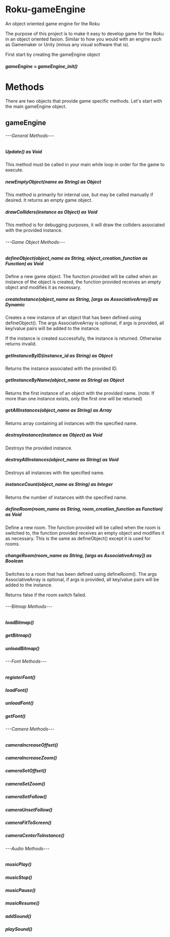 Roku-gameEngine
======
An object oriented game engine for the Roku

The purpose of this project is to make it easy to develop game for the Roku in an object oriented fasion. Similar to how you would with an engine such as Gamemaker or Unity (minus any visual software that is).

First start by creating the gameEngine object

##### gameEngine = gameEngine_init()

# Methods
There are two objects that provide game specific methods. Let's start with the main gameEngine object.

gameEngine
------
###### ---General Methods---
##### Update() as Void
This method must be called in your main while loop in order for the game to execute.
##### newEmptyObject(name as String) as Object
This method is primarily for internal use, but may be called manually if desired. It returns an empty game object.
##### drawColliders(instance as Object) as Void
This method is for debugging purposes, it will draw the colliders associated with the provided instance.

###### ---Game Object Methods---
##### defineObject(object_name as String, object_creation_function as Function) as Void
Define a new game object. The function provided will be called when an instance of the object is created, the function provided receives an empty object and modifies it as necessary.
##### createInstance(object_name as String, [args as AssociativeArray]) as Dynamic
Creates a new instance of an object that has been defined using defineObject(). The args AssociativeArray is optional, if args is provided, all key/value pairs will be added to the instance.

If the instance is created successfully, the instance is returned. Otherwise returns invalid.
##### getInstanceByID(instance_id as String) as Object
Returns the instance associated with the provided ID.
##### getInstanceByName(object_name as String) as Object
Returns the first instance of an object with the provided name. (note: If more than one instance exists, only the first one will be returned)
##### getAllInstances(object_name as String) as Array
Returns array containing all instances with the specified name.
##### destroyInstance(instance as Object) as Void
Destroys the provided instance.
##### destroyAllInstances(object_name as String) as Void
Destroys all instances with the specified name.
##### instanceCount(object_name as String) as Integer
Returns the number of instances with the specified name.

##### defineRoom(room_name as String, room_creation_function as Function) as Void
Define a new room. The function provided will be called when the room is switched to, the function provided receives an empty object and modifies it as necessary. This is the same as defineObject() except it is used for rooms.
##### changeRoom(room_name as String, [args as AssociativeArray]) as Boolean
Switches to a room that has been defined using defineRoom(). The args AssociativeArray is optional, if args is provided, all key/value pairs will be added to the instance.

Returns false if the room switch failed.

###### ---Bitmap Methods---
##### loadBitmap()
##### getBitmap()
##### unloadBitmap()

###### ---Font Methods---
##### registerFont()
##### loadFont()
##### unloadFont()
##### getFont()

###### ---Camera Methods---
##### cameraIncreaseOffset()
##### cameraIncreaseZoom()
##### cameraSetOffset()
##### cameraSetZoom()
##### cameraSetFollow()
##### cameraUnsetFollow()
##### cameraFitToScreen()
##### cameraCenterToInstance()

###### ---Audio Methods---
##### musicPlay()
##### musicStop()
##### musicPause()
##### musicResume()
##### addSound()
##### playSound()
